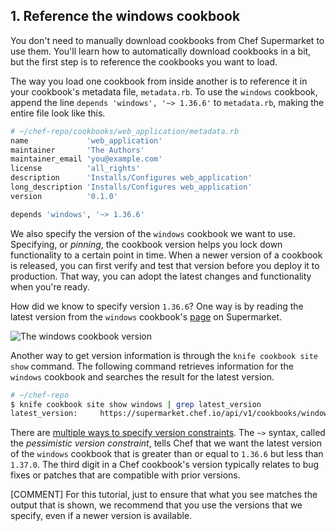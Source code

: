 ## 1. Reference the windows cookbook

You don't need to manually download cookbooks from Chef Supermarket to use them. You'll learn how to automatically download cookbooks in a bit, but the first step is to reference the cookbooks you want to load.

The way you load one cookbook from inside another is to reference it in your cookbook's metadata file, <code class="file-path">metadata.rb</code>. To use the `windows` cookbook, append the line `depends 'windows', '~> 1.36.6'` to <code class="file-path">metadata.rb</code>, making the entire file look like this.


```ruby
# ~/chef-repo/cookbooks/web_application/metadata.rb
name             'web_application'
maintainer       'The Authors'
maintainer_email 'you@example.com'
license          'all_rights'
description      'Installs/Configures web_application'
long_description 'Installs/Configures web_application'
version          '0.1.0'

depends 'windows', '~> 1.36.6'
```

We also specify the version of the `windows` cookbook we want to use. Specifying, or _pinning_, the cookbook version helps you lock down functionality to a certain point in time. When a newer version of a cookbook is released, you can first verify and test that version before you deploy it to production. That way, you can adopt the latest changes and functionality when you're ready.

How did we know to specify version `1.36.6`? One way is by reading the latest version from the `windows` cookbook's [page](https://supermarket.chef.io/cookbooks/windows) on Supermarket.

![The windows cookbook version](misc/supermarket_windows_version.png)

Another way to get version information is through the `knife cookbook site show` command. The following command retrieves information for the `windows` cookbook and searches the result for the latest version.

```bash
# ~/chef-repo
$ knife cookbook site show windows | grep latest_version
latest_version:     https://supermarket.chef.io/api/v1/cookbooks/windows/versions/1.36.6
```

There are [multiple ways to specify version constraints](http://docs.chef.io/cookbook_versions.html). The `~>` syntax, called the _pessimistic version constraint_, tells Chef that we want the latest version of the `windows` cookbook that is greater than or equal to `1.36.6` but less than `1.37.0`. The third digit in a Chef cookbook's version typically relates to bug fixes or patches that are compatible with prior versions.

[COMMENT] For this tutorial, just to ensure that what you see matches the output that is shown, we recommend that you use the versions that we specify, even if a newer version is available.
